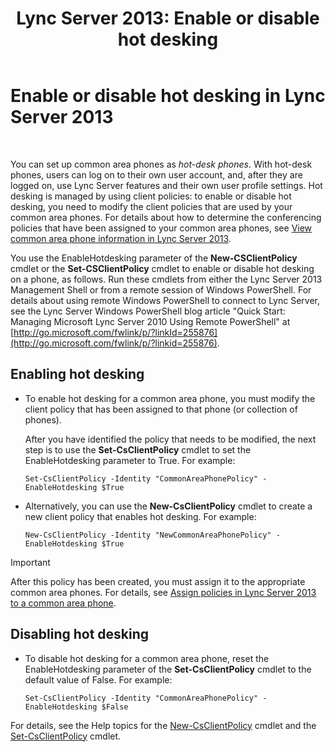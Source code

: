 ﻿---
title: 'Lync Server 2013: Enable or disable hot desking'
TOCTitle: Enable or disable hot desking
ms:assetid: 93a7fed6-f61a-4b41-9336-a8320afa87cf
ms:mtpsurl: https://technet.microsoft.com/en-us/library/JJ994057(v=OCS.15)
ms:contentKeyID: 51803968
ms.date: 07/23/2014
mtps_version: v=OCS.15
---

# Enable or disable hot desking in Lync Server 2013

 


You can set up common area phones as *hot-desk phones*. With hot-desk phones, users can log on to their own user account, and, after they are logged on, use Lync Server features and their own user profile settings. Hot desking is managed by using client policies: to enable or disable hot desking, you need to modify the client policies that are used by your common area phones. For details about how to determine the conferencing policies that have been assigned to your common area phones, see [View common area phone information in Lync Server 2013](lync-server-2013-view-common-area-phone-information.md).

You use the EnableHotdesking parameter of the **New-CSClientPolicy** cmdlet or the **Set-CSClientPolicy** cmdlet to enable or disable hot desking on a phone, as follows. Run these cmdlets from either the Lync Server 2013 Management Shell or from a remote session of Windows PowerShell. For details about using remote Windows PowerShell to connect to Lync Server, see the Lync Server Windows PowerShell blog article "Quick Start: Managing Microsoft Lync Server 2010 Using Remote PowerShell" at [http://go.microsoft.com/fwlink/p/?linkId=255876](http://go.microsoft.com/fwlink/p/?linkid=255876).


## Enabling hot desking

  - To enable hot desking for a common area phone, you must modify the client policy that has been assigned to that phone (or collection of phones).
    
    After you have identified the policy that needs to be modified, the next step is to use the **Set-CsClientPolicy** cmdlet to set the EnableHotdesking parameter to True. For example:
    
        Set-CsClientPolicy -Identity "CommonAreaPhonePolicy" - EnableHotdesking $True

  - Alternatively, you can use the **New-CsClientPolicy** cmdlet to create a new client policy that enables hot desking. For example:
    
        New-CsClientPolicy -Identity "NewCommonAreaPhonePolicy" - EnableHotdesking $True


> [!IMPORTANT]
> After this policy has been created, you must assign it to the appropriate common area phones. For details, see <A href="lync-server-2013-assign-policies-to-a-common-area-phone.md">Assign policies in Lync Server 2013 to a common area phone</A>.



## Disabling hot desking

  - To disable hot desking for a common area phone, reset the EnableHotdesking parameter of the **Set-CsClientPolicy** cmdlet to the default value of False. For example:
    
        Set-CsClientPolicy -Identity "CommonAreaPhonePolicy" - EnableHotdesking $False

For details, see the Help topics for the [New-CsClientPolicy](https://technet.microsoft.com/en-us/library/gg425949\(v=ocs.15\)) cmdlet and the [Set-CsClientPolicy](https://technet.microsoft.com/en-us/library/gg398300\(v=ocs.15\)) cmdlet.

